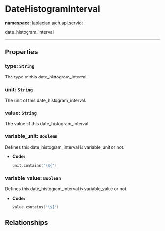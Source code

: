 # **DateHistogramInterval**
**namespace:** laplacian.arch.api.service

date_histogram_interval



---

## Properties

### type: `String`
The type of this date_histogram_interval.

### unit: `String`
The unit of this date_histogram_interval.

### value: `String`
The value of this date_histogram_interval.

### variable_unit: `Boolean`
Defines this date_histogram_interval is variable_unit or not.
- **Code:**
  ```kotlin
  unit.contains("\${")
  ```

### variable_value: `Boolean`
Defines this date_histogram_interval is variable_value or not.
- **Code:**
  ```kotlin
  value.contains("\${")
  ```

## Relationships